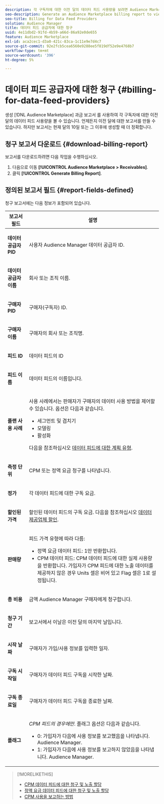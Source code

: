 ```yaml
---
description: 각 구독자에 대한 이전 달의 데이터 피드 사용량을 보려면 Audience Marketplace 과금 보고서를 생성하십시오. 언제든지 이전 달에 대한 보고서를 만들 수 있습니다. 하지만 보고서는 현재 달의 10일 또는 그 이후에 생성할 때 더 정확합니다.
seo-description: Generate an Audience Marketplace billing report to view data feed usage for the previous month for each of your subscribers. You can create a report for the previous month at any time. However, the report is more accurate when you generate it on or after the 10th day of the current month.
seo-title: Billing for Data Feed Providers
solution: Audience Manager
title: 데이터 피드 공급자에 대한 청구
uuid: 4e11dbd2-91fd-4b59-a66d-86a92e0de655
feature: Audience Marketplace
exl-id: aca2cec1-d3a0-421c-83ca-1c11e9e7d4c7
source-git-commit: 92e2fcb5cea6560e9288ee5f819df52e9e4768b7
workflow-type: tm+mt
source-wordcount: '396'
ht-degree: 5%

---
```


# 데이터 피드 공급자에 대한 청구 {#billing-for-data-feed-providers}

생성 [!DNL Audience Marketplace] 과금 보고서 를 사용하여 각 구독자에 대한 이전 달의 데이터 피드 사용량을 볼 수 있습니다. 언제든지 이전 달에 대한 보고서를 만들 수 있습니다. 하지만 보고서는 현재 달의 10일 또는 그 이후에 생성할 때 더 정확합니다.

## 청구 보고서 다운로드 {#download-billing-report}

보고서를 다운로드하려면 다음 작업을 수행하십시오.

1. 다음으로 이동 **[!UICONTROL Audience Marketplace > Receivables]**.
1. 클릭 **[!UICONTROL Generate Billing Report]**.

## 정의된 보고서 필드 {#report-fields-defined}

청구 보고서에는 다음 정보가 포함되어 있습니다.

<table id="table_B433D5059F6446068683E425B1D87520"> 
 <thead> 
  <tr> 
   <th colname="col1" class="entry"> 보고서 필드 </th> 
   <th colname="col2" class="entry"> 설명 </th> 
  </tr> 
 </thead>
 <tbody> 
  <tr> 
   <td colname="col1"> <p><b><span class="uicontrol"> 데이터 공급자 PID</span></b> </p> </td> 
   <td colname="col2"> <p>사용자 <span class="keyword"> Audience Manager</span> 데이터 공급자 ID. </p> </td> 
  </tr> 
  <tr> 
   <td colname="col1"> <p><b><span class="uicontrol"> 데이터 공급자 이름</span></b> </p> </td> 
   <td colname="col2"> <p>회사 또는 조직 이름. </p> </td> 
  </tr> 
  <tr> 
   <td colname="col1"> <p><b><span class="uicontrol"> 구매자 PID</span></b> </p> </td> 
   <td colname="col2"> <p>구매자(구독자) ID. </p> </td> 
  </tr> 
  <tr> 
   <td colname="col1"> <p><b><span class="uicontrol"> 구매자 이름</span></b> </p> </td> 
   <td colname="col2"> <p>구매자의 회사 또는 조직명. </p> </td> 
  </tr> 
  <tr> 
   <td colname="col1"> <p><b><span class="uicontrol"> 피드 ID</span></b> </p> </td> 
   <td colname="col2"> <p>데이터 피드의 ID </p> </td> 
  </tr> 
  <tr> 
   <td colname="col1"> <p><b><span class="uicontrol"> 피드 이름</span></b> </p> </td> 
   <td colname="col2"> <p>데이터 피드의 이름입니다. </p> </td> 
  </tr> 
  <tr> 
   <td colname="col1"> <p><b><span class="uicontrol"> 플랜 사용 사례</span></b> </p> </td> 
   <td colname="col2"> <p>사용 사례에서는 판매자가 구매자의 데이터 사용 방법을 제어할 수 있습니다. 옵션은 다음과 같습니다. </p> 
    <ul id="ul_8230A93B5DCE4C10B025D3C761F72CEF"> 
     <li id="li_3400C6475F6D43D7AF54D9A0ED9C09E0">세그먼트 및 겹치기 </li> 
     <li id="li_65DFEF1EA6C341ACB5B72FF629F10AFC">모델링 </li> 
     <li id="li_B84935B93ADE4D299732CE7E099DF7B3">활성화 </li> 
    </ul> <p>다음을 참조하십시오 <a href="../../../features/audience-marketplace/marketplace-data-providers/marketplace-create-manage-feeds.md#plan-types"> 데이터 피드에 대한 계획 유형</a>. </p> </td> 
  </tr> 
  <tr> 
   <td colname="col1"> <p><b><span class="uicontrol"> 측정 단위</span></b> </p> </td> 
   <td colname="col2"> <p>CPM 또는 정액 요금 청구를 나타냅니다. </p> </td> 
  </tr> 
  <tr> 
   <td colname="col1"> <p><b><span class="uicontrol"> 정가</span></b> </p> </td> 
   <td colname="col2"> <p>각 데이터 피드에 대한 구독 요금. </p> </td> 
  </tr> 
  <tr> 
   <td colname="col1"> <p><b><span class="uicontrol"> 할인된 가격</span></b> </p> </td> 
   <td colname="col2"> <p>할인된 데이터 피드의 구독 요금. 다음을 참조하십시오 <a href="../../../features/audience-marketplace/marketplace-data-providers/marketplace-create-manage-feeds.md#discounts"> 데이터 제공업체 할인</a>. </p> </td> 
  </tr> 
  <tr> 
   <td colname="col1"> <p><b><span class="uicontrol"> 판매량</span></b> </p> </td> 
   <td colname="col2"> <p>피드 가격 유형에 따라 다름: </p> 
    <ul id="ul_01550B436EEE4FBC8C9945E08E3CE2C6"> 
     <li id="li_C589F6A751AB407E853AC6F726A47F14">정액 요금 데이터 피드: 1만 반환합니다. </li> 
     <li id="li_F93F8AEB2D8C45BFA0305E7808AFF848">CPM 데이터 피드: CPM 데이터 피드에 대한 실제 사용량을 반환합니다. 가입자가 CPM 피드에 대한 노출 데이터를 제공하지 않은 경우 Units 셀은 비어 있고 Flag 셀은 1로 설정됩니다. </li> 
    </ul> </td> 
  </tr> 
  <tr> 
   <td colname="col1"> <p><b><span class="uicontrol"> 총 비용</span></b> </p> </td> 
   <td colname="col2"> <p>금액 <span class="keyword"> Audience Manager</span> 구매자에게 청구합니다. </p> </td> 
  </tr> 
  <tr> 
   <td colname="col1"> <p><b><span class="uicontrol"> 청구 기간</span></b> </p> </td> 
   <td colname="col2"> <p> 보고서에서 이날은 이전 달의 마지막 날입니다. </p> </td> 
  </tr> 
  <tr> 
   <td colname="col1"> <p><b><span class="uicontrol"> 시작 날짜</span></b> </p> </td> 
   <td colname="col2"> <p>구매자가 가입/사용 정보를 입력한 일자. </p> </td> 
  </tr> 
  <tr> 
   <td colname="col1"> <p><b><span class="uicontrol"> 구독 시작일</span></b> </p> </td> 
   <td colname="col2"> <p>구매자가 데이터 피드 구독을 시작한 날짜. </p> </td> 
  </tr> 
  <tr> 
   <td colname="col1"> <p><b><span class="uicontrol"> 구독 종료일</span></b> </p> </td> 
   <td colname="col2"> <p>구매자가 데이터 피드 구독을 종료한 날짜. </p> </td> 
  </tr> 
  <tr> 
   <td colname="col1"> <p><b><span class="uicontrol"> 플래그</span></b> </p> </td> 
   <td colname="col2"> <p> <i>CPM 피드의 경우에만</i>. 플래그 옵션은 다음과 같습니다. </p> 
    <ul id="ul_509BC73B754A43299F8D719AB0805ABD"> 
     <li id="li_AB35E33B68EC49A187495DF6B9D86563">0: 가입자가 다음에 사용 정보를 보고했음을 나타냅니다. <span class="keyword"> Audience Manager</span>. </li> 
     <li id="li_2E4871B127A84EC586A9F3659F52D67E">1: 가입자가 다음에 사용 정보를 보고하지 않았음을 나타냅니다. <span class="keyword"> Audience Manager</span>. </li> 
    </ul> </td> 
  </tr> 
 </tbody> 
</table>

>[!MORELIKETHIS]
>
>* [CPM 데이터 피드에 대한 청구 및 노출 할당](../../../features/audience-marketplace/marketplace-data-buyers/marketplace-buyer-billing.md#cost-attribution)
>* [정액 요금 데이터 피드에 대한 청구 및 노출 할당](../../../features/audience-marketplace/marketplace-data-buyers/marketplace-buyer-billing.md)
>* [CPM 사용을 보고하는 방법](../../../features/audience-marketplace/marketplace-data-buyers/marketplace-buyer-billing.md#report-cpm-usage)

